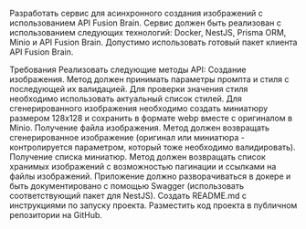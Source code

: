 Разработать сервис для асинхронного создания изображений с использованием API Fusion Brain. Сервис должен быть реализован с использованием следующих технологий: Docker, NestJS, Prisma ORM, Minio и API Fusion Brain. Допустимо использовать готовый пакет клиента API Fusion Brain.

Требования
Реализовать следующие методы API:
Создание изображения. Метод должен принимать параметры промпта и стиля с последующей их валидацией. Для проверки значения стиля необходимо использовать актуальный список стилей. Для сгенерированного изображения необходимо создать миниатюру размером 128x128 и сохранить в формате webp вместе с оригиналом в Minio.
Получение файла изображения. Метод должен возвращать сгенерированное изображение (оригинал или миниатюра - контролируется параметром, который тоже необходимо валидировать).
Получение списка миниатюр. Метод должен возвращать список хранимых изображений с возможностью пагинации и ссылками на файлы изображений.
Приложение должно разворачиваться в докере и быть документировано с помощью Swagger (использовать соответствующий пакет для NestJS).
Создать README.md с инструкциями по запуску проекта.
Разместить код проекта в публичном репозитории на GitHub.

